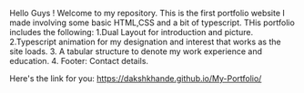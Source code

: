 Hello Guys ! Welcome to my repository. 
This is the first portfolio website I made involving some basic HTML,CSS and a bit of typescript. 
THis portfolio includes the following:
1.Dual Layout for introduction and picture.
2.Typescript animation for my designation and interest that works as the site loads. 
3. A tabular structure to denote my work experience and education. 
4. Footer: Contact details.

Here's the link for you: https://dakshkhande.github.io/My-Portfolio/
